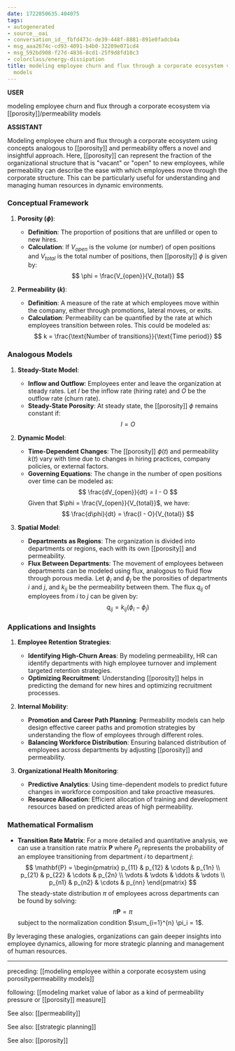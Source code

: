 ```yaml
---
date: 1722050635.404075
tags:
- autogenerated
- source__oai
- conversation_id__fbfd473c-de39-448f-8881-891e0fadcb4a
- msg_aaa2674c-cd93-4091-b4b0-32209e071cd4
- msg_592bd908-f27d-4836-8cd1-25f9d8fd10c3
- colorclass/energy-dissipation
title: modeling employee churn and flux through a corporate ecosystem via porositypermeability
  models
---
```


**USER**

modeling employee churn and flux through a corporate ecosystem via [[porosity]]/permeability models


**ASSISTANT**

Modeling employee churn and flux through a corporate ecosystem using concepts analogous to [[porosity]] and permeability offers a novel and insightful approach. Here, [[porosity]] can represent the fraction of the organizational structure that is "vacant" or "open" to new employees, while permeability can describe the ease with which employees move through the corporate structure. This can be particularly useful for understanding and managing human resources in dynamic environments.

### Conceptual Framework

1. **Porosity ($\phi$)**:
   - **Definition**: The proportion of positions that are unfilled or open to new hires.
   - **Calculation**: If $V_{open}$ is the volume (or number) of open positions and $V_{total}$ is the total number of positions, then [[porosity]] $\phi$ is given by:
     $$
     \phi = \frac{V_{open}}{V_{total}}
     $$

2. **Permeability ($k$)**:
   - **Definition**: A measure of the rate at which employees move within the company, either through promotions, lateral moves, or exits.
   - **Calculation**: Permeability can be quantified by the rate at which employees transition between roles. This could be modeled as:
     $$
     k = \frac{\text{Number of transitions}}{\text{Time period}}
     $$

### Analogous Models

1. **Steady-State Model**:
   - **Inflow and Outflow**: Employees enter and leave the organization at steady rates. Let $I$ be the inflow rate (hiring rate) and $O$ be the outflow rate (churn rate).
   - **Steady-State Porosity**: At steady state, the [[porosity]] $\phi$ remains constant if:
     $$
     I = O
     $$

2. **Dynamic Model**:
   - **Time-Dependent Changes**: The [[porosity]] $\phi(t)$ and permeability $k(t)$ vary with time due to changes in hiring practices, company policies, or external factors.
   - **Governing Equations**: The change in the number of open positions over time can be modeled as:
     $$
     \frac{dV_{open}}{dt} = I - O
     $$
     Given that $\phi = \frac{V_{open}}{V_{total}}$, we have:
     $$
     \frac{d\phi}{dt} = \frac{I - O}{V_{total}}
     $$

3. **Spatial Model**:
   - **Departments as Regions**: The organization is divided into departments or regions, each with its own [[porosity]] and permeability.
   - **Flux Between Departments**: The movement of employees between departments can be modeled using flux, analogous to fluid flow through porous media. Let $\phi_i$ and $\phi_j$ be the porosities of departments $i$ and $j$, and $k_{ij}$ be the permeability between them. The flux $q_{ij}$ of employees from $i$ to $j$ can be given by:
     $$
     q_{ij} = k_{ij} (\phi_i - \phi_j)
     $$

### Applications and Insights

1. **Employee Retention Strategies**:
   - **Identifying High-Churn Areas**: By modeling permeability, HR can identify departments with high employee turnover and implement targeted retention strategies.
   - **Optimizing Recruitment**: Understanding [[porosity]] helps in predicting the demand for new hires and optimizing recruitment processes.

2. **Internal Mobility**:
   - **Promotion and Career Path Planning**: Permeability models can help design effective career paths and promotion strategies by understanding the flow of employees through different roles.
   - **Balancing Workforce Distribution**: Ensuring balanced distribution of employees across departments by adjusting [[porosity]] and permeability.

3. **Organizational Health Monitoring**:
   - **Predictive Analytics**: Using time-dependent models to predict future changes in workforce composition and take proactive measures.
   - **Resource Allocation**: Efficient allocation of training and development resources based on predicted areas of high permeability.

### Mathematical Formalism

- **Transition Rate Matrix**:
  For a more detailed and quantitative analysis, we can use a transition rate matrix $\mathbf{P}$ where $P_{ij}$ represents the probability of an employee transitioning from department $i$ to department $j$:
  $$
  \mathbf{P} = 
  \begin{pmatrix}
  p_{11} & p_{12} & \cdots & p_{1n} \\
  p_{21} & p_{22} & \cdots & p_{2n} \\
  \vdots & \vdots & \ddots & \vdots \\
  p_{n1} & p_{n2} & \cdots & p_{nn}
  \end{pmatrix}
  $$
  The steady-state distribution $\pi$ of employees across departments can be found by solving:
  $$
  \pi \mathbf{P} = \pi
  $$
  subject to the normalization condition $\sum_{i=1}^{n} \pi_i = 1$.

By leveraging these analogies, organizations can gain deeper insights into employee dynamics, allowing for more strategic planning and management of human resources.


---

preceding: [[modeling employee within a corporate ecosystem using porositypermeability models]]  


following: [[modeling market value of labor as a kind of permeability pressure or [[porosity]] measure]]

See also: [[permeability]]


See also: [[strategic planning]]


See also: [[porosity]]